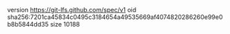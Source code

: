 version https://git-lfs.github.com/spec/v1
oid sha256:7201ca45834c0495c3184654a49535669af4074820286260e99e0b8b5844dd35
size 10188

